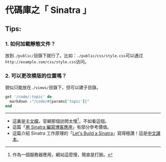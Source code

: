 <link rel="stylesheet" href="/css/markdown.css">

# 代碼庫之「 Sinatra 」

## Tips:

### 1. 如何加載靜態文件？

放到`./public/`目錄下就行了。比如：`./public/css/style.css`可以通过`http://example.com/css/style.css`访问。


### 2. 可以更改模版的位置嗎？

貌似只能放在`./views/`目錄下，但可以建子目錄。

~~~ruby
get '/code/:topic' do
  markdown :"/code/#{params['topic']}"
end
~~~


----

- 這裏是[主文檔](https://github.com/sinatra/sinatra)，官網那個訪問太慢[^slow]，不如看這個。
- 這篇「[用 Sinatra 編寫博客應用](http://www.infoq.com/cn/articles/sinatra-intro)」有部分參考價值。
- 這篇介紹 Sinatra 工作原理的「[Let's Build a Sinatra](https://robots.thoughtbot.com/lets-build-a-sinatra)」寫得極讚！這是[中文譯本](https://segmentfault.com/a/1190000004140201)。

[^slow]: 作為一個服務器應用，網站這麼慢，簡直是打臉。